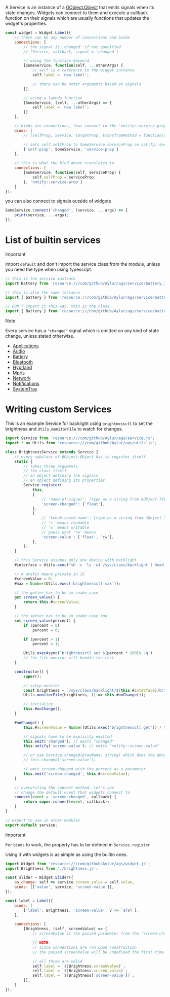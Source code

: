 A Service is an instance of a [GObject.Object](https://gjs-docs.gnome.org/gobject20~2.0/gobject.object) that emits signals when its state changes. Widgets can connect to them and execute a callback function on their signals which are usually functions that updates the widget's properties.

```js
const widget = Widget.Label({
    // there can be any number of connections and binds
    connections: [
        // the signal is 'changed' if not specified
        // [Service, callback, signal = 'changed']

        // using the function keyword
        [SomeService, function(self, ...otherArgs) {
            // self is a reference to the widget instance
            self.label = 'new label';

            // there can be other arguments based on signals
        }],

        // using a lambda function
        [SomeService, (self, ...otherArgs) => {
            self.label = 'new label';
        }]
    ],

    // binds are connections, that connect to the 'notify::service-prop' signal
    binds: [
        // [selfProp, Service, targetProp, transfromMethod = function(out) { return out; }]

        // sets self.selfProp to SomeService.serviceProp on notify::service-prop signal
        ['self-prop', SomeService, 'service-prop']
    ],

    // this is what the bind above translates to
    connections: [
        [SomeService, function(self, serviceProp) {
            self.selfProp = serviceProp;
        }, 'notify::service-prop']
    ]
});
```

you can also connect to signals outside of widgets
```js
SomeService.connect('changed', (service, ...args) => {
    print(service, ...args);
});
```

# List of builtin services

> [!IMPORTANT]
> Import `default` and don't import the service class from the module, unless you need the type when using typescript.
```js
// this is the service instance
import Battery from 'resource:///com/github/Aylur/ags/service/battery.js';

// this is also the same instance
import { battery } from 'resource:///com/github/Aylur/ags/service/battery.js';

// DON'T import it this way, this is the class
import { Battery } from 'resource:///com/github/Aylur/ags/service/battery.js';
```

> [!NOTE]  
> Every service has a `"changed"` signal which is emitted on any kind of state change, unless stated otherwise.

* [Applications](https://github.com/Aylur/ags/wiki/Applications)
* [Audio](https://github.com/Aylur/ags/wiki/Audio)
* [Battery](https://github.com/Aylur/ags/wiki/Battery)
* [Bluetooth](https://github.com/Aylur/ags/wiki/Bluetooth)
* [Hyprland](https://github.com/Aylur/ags/wiki/Hyprland)
* [Mpris](https://github.com/Aylur/ags/wiki/Mpris)
* [Network](https://github.com/Aylur/ags/wiki/Network)
* [Notifications](https://github.com/Aylur/ags/wiki/Notifications)
* [SystemTray](https://github.com/Aylur/ags/wiki/SystemTray)

# Writing custom Services

This is an example Service for backlight using `brightnessctl` to set the brightness and `Utils.monitorFile` to watch for changes.
```js
import Service from 'resource:///com/github/Aylur/ags/service.js';
import * as Utils from 'resource:///com/github/Aylur/ags/utils.js';

class BrightnessService extends Service {
    // every subclass of GObject.Object has to register itself
    static {
        // takes three arguments
        // the class itself
        // an object defining the signals
        // an object defining its properties
        Service.register(
            this,
            {
                // 'name-of-signal': [type as a string from GObject.TYPE_<type>],
                'screen-changed': ['float'],
            },
            {
                // 'kebab-cased-name': [type as a string from GObject.TYPE_<type>, 'r' | 'w' | 'rw']
                // 'r' means readable
                // 'w' means writable
                // guess what 'rw' means
                'screen-value': ['float', 'rw'],
            },
        );
    }

    // this Service assumes only one device with backlight
    #interface = Utils.exec("sh -c 'ls -w1 /sys/class/backlight | head -1'");

    // # prefix means private in JS
    #screenValue = 0;
    #max = Number(Utils.exec('brightnessctl max'));

    // the getter has to be in snake_case
    get screen_value() {
        return this.#screenValue;
    }

    // the setter has to be in snake_case too
    set screen_value(percent) {
        if (percent < 0)
            percent = 0;

        if (percent > 1)
            percent = 1;

        Utils.execAsync(`brightnessctl set ${percent * 100}% -q`)
        // the file monitor will handle the rest
    }

    constructor() {
        super();

        // setup monitor
        const brightness = `/sys/class/backlight/${this.#interface}/brightness`;
        Utils.monitorFile(brightness, () => this.#onChange());

        // initialize
        this.#onChange();
    }

    #onChange() {
        this.#screenValue = Number(Utils.exec('brightnessctl get')) / this.#max;

        // signals have to be explicity emitted
        this.emit('changed'); // emits "changed"
        this.notify('screen-value'); // emits "notify::screen-value"

        // or use Service.changed(propName: string) which does the above two
        // this.changed('screen-value');

        // emit screen-changed with the percent as a parameter
        this.emit('screen-changed', this.#screenValue);
    }

    // overwriting the connect method, let's you
    // change the default event that widgets connect to
    connect(event = 'screen-changed', callback) {
        return super.connect(event, callback);
    }
}

// export to use in other modules
export default service;
```

> [!IMPORTANT]
> For `binds` to work, the property has to be defined in `Service.register`

Using it with widgets is as simple as using the builtin ones.

```js
import Widget from 'resource:///com/github/Aylur/ags/widget.js';
import Brightness from './brightness.js';

const slider = Widget.Slider({
    on_change: self => service.screen_value = self.value,
    binds: [['value', service, 'screen-value']],
});

const label = Label({
    binds: [
        ['label', Brightness, 'screen-value', v => `${v}`],
    ],

    connections: [
        [Brightness, (self, screenValue) => {
            // screenValue is the passed parameter from the 'screen-changed' signal

            // NOTE:
            // since connections are run upon construction
            // the passed screenValue will be undefined the first time

            // all three are valid
            self.label = `${Brightness.screenValue}`;
            self.label = `${Brightness.screen_value}`;
            self.label = `${Brightness['screen-value']}`;
        }],
    ]
});
```